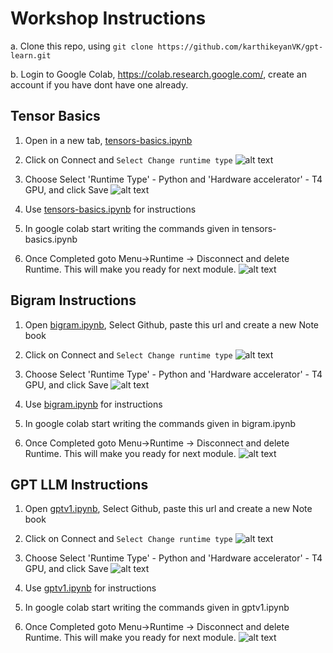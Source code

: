 # Workshop Instructions

a. Clone this repo, using `git clone https://github.com/karthikeyanVK/gpt-learn.git`

b. Login to Google Colab, https://colab.research.google.com/, create an account if you have dont have one already.

## Tensor Basics

1. Open in a new tab,
<a href="https://colab.research.google.com/drive/1E1EstGTTzuly9YY-RGM-fbm0-hNSlPa9?usp=sharing" target="_blank">tensors-basics.ipynb</a> 

2. Click on Connect and `Select Change runtime type`
![alt text](images//tensorbasics//connect.png)

3. Choose Select 'Runtime Type' - Python and 'Hardware accelerator' - T4 GPU, and click Save
![alt text](images//tensorbasics//selectruntime.png)

5. Use [tensors-basics.ipynb](tensors-basics.ipynb) for instructions

6. In google colab start writing the commands given in tensors-basics.ipynb

7. Once Completed goto Menu->Runtime -> Disconnect and delete Runtime. This will make you ready for next module. 
![alt text](images//tensorbasics//deleteruntime.png)

## Bigram Instructions

1. Open [bigram.ipynb](https://colab.research.google.com/drive/1jtnOfbmlBNI8MkhOMtM3M2xrkBIAzDEl?usp=sharing), Select Github, paste this url and create a new Note book

2. Click on Connect and `Select Change runtime type`
![alt text](images//tensorbasics//connect.png)

3. Choose Select 'Runtime Type' - Python and 'Hardware accelerator' - T4 GPU, and click Save ![alt text](images//tensorbasics//selectruntime.png)

5. Use [bigram.ipynb](bigram.ipynb) for instructions

6. In google colab start writing the commands given in bigram.ipynb

7. Once Completed goto Menu->Runtime -> Disconnect and delete Runtime. This will make you ready for next module. 
![alt text](images//tensorbasics//deleteruntime.png)

## GPT LLM Instructions

1. Open [gptv1.ipynb](https://colab.research.google.com/drive/1G-OwPIk9Gu8IlomN3i-cnx5Y5OK998Gq?usp=sharing), Select Github, paste this url and create a new Note book

2. Click on Connect and `Select Change runtime type`
![alt text](images//tensorbasics//connect.png)

3. Choose Select 'Runtime Type' - Python and 'Hardware accelerator' - T4 GPU, and click Save ![alt text](images//tensorbasics//selectruntime.png)

5. Use [gptv1.ipynb](gptv1.ipynb) for instructions

6. In google colab start writing the commands given in gptv1.ipynb

7. Once Completed goto Menu->Runtime -> Disconnect and delete Runtime. This will make you ready for next module. 
![alt text](images//tensorbasics//deleteruntime.png)